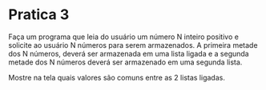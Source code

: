 # Pratica 3

Faça um programa que leia do usuário um número N inteiro positivo e solicite ao usuário N números para serem armazenados. A primeira metade dos N números, deverá ser armazenada em uma lista ligada e a segunda metade dos N números deverá ser armazenado em uma segunda lista.

Mostre na tela quais valores são comuns entre as 2 listas ligadas.
